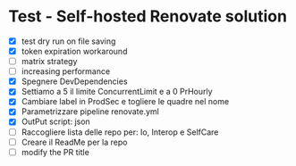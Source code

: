 # Test - Self-hosted Renovate solution


- [x] test dry run on file saving 
- [x] token expiration workaround 
- [ ] matrix strategy
- [ ] increasing performance
- [x] Spegnere DevDependencies
- [x] Settiamo a 5 il limite ConcurrentLimit e a 0 PrHourly
- [x] Cambiare label in ProdSec e togliere le quadre nel nome
- [x] Parametrizzare pipeline renovate.yml
- [x] OutPut script: json
- [ ] Raccogliere lista delle repo per: Io, Interop e SelfCare
- [ ] Creare il ReadMe per la repo
- [ ] modify the PR title
